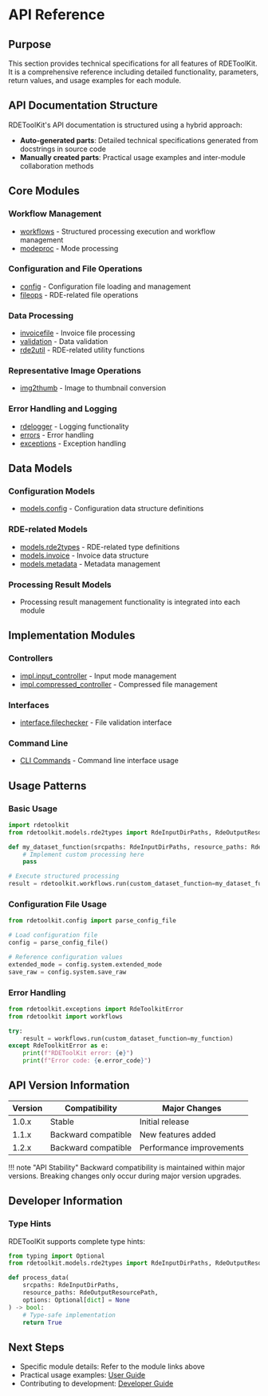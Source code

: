 # API Reference

## Purpose

This section provides technical specifications for all features of RDEToolKit. It is a comprehensive reference including detailed functionality, parameters, return values, and usage examples for each module.

## API Documentation Structure

RDEToolKit's API documentation is structured using a hybrid approach:

- **Auto-generated parts**: Detailed technical specifications generated from docstrings in source code
- **Manually created parts**: Practical usage examples and inter-module collaboration methods

## Core Modules

### Workflow Management

- [workflows](../rdetoolkit/workflows.md) - Structured processing execution and workflow management
- [modeproc](../rdetoolkit/modeproc.md) - Mode processing

### Configuration and File Operations

- [config](../rdetoolkit/config.md) - Configuration file loading and management
- [fileops](../rdetoolkit/fileops.md) - RDE-related file operations

### Data Processing

- [invoicefile](../rdetoolkit/invoicefile.md) - Invoice file processing
- [validation](../rdetoolkit/validation.md) - Data validation
- [rde2util](../rdetoolkit/rde2util.md) - RDE-related utility functions

### Representative Image Operations

- [img2thumb](../rdetoolkit/img2thumb.md) - Image to thumbnail conversion

### Error Handling and Logging

- [rdelogger](../rdetoolkit/rdelogger.md) - Logging functionality
- [errors](../rdetoolkit/errors.md) - Error handling
- [exceptions](../rdetoolkit/exceptions.md) - Exception handling

## Data Models

### Configuration Models

- [models.config](../rdetoolkit/models/config.md) - Configuration data structure definitions

### RDE-related Models

- [models.rde2types](../rdetoolkit/models/rde2types.md) - RDE-related type definitions
- [models.invoice](../rdetoolkit/models/invoice_schema.md) - Invoice data structure
- [models.metadata](../rdetoolkit/models/metadata.md) - Metadata management

### Processing Result Models

- Processing result management functionality is integrated into each module

## Implementation Modules

### Controllers

- [impl.input_controller](../rdetoolkit/impl/input_controller.md) - Input mode management
- [impl.compressed_controller](../rdetoolkit/impl/compressed_controller.md) - Compressed file management

### Interfaces

- [interface.filechecker](../rdetoolkit/interface/filechecker.md) - File validation interface

### Command Line

- [CLI Commands](../usage/cli.ja.md) - Command line interface usage

## Usage Patterns

### Basic Usage

```python title="basic_usage.py"
import rdetoolkit
from rdetoolkit.models.rde2types import RdeInputDirPaths, RdeOutputResourcePath

def my_dataset_function(srcpaths: RdeInputDirPaths, resource_paths: RdeOutputResourcePath):
    # Implement custom processing here
    pass

# Execute structured processing
result = rdetoolkit.workflows.run(custom_dataset_function=my_dataset_function)
```

### Configuration File Usage

```python title="config_usage.py"
from rdetoolkit.config import parse_config_file

# Load configuration file
config = parse_config_file()

# Reference configuration values
extended_mode = config.system.extended_mode
save_raw = config.system.save_raw
```

### Error Handling

```python title="error_handling.py"
from rdetoolkit.exceptions import RdeToolkitError
from rdetoolkit import workflows

try:
    result = workflows.run(custom_dataset_function=my_function)
except RdeToolkitError as e:
    print(f"RDEToolKit error: {e}")
    print(f"Error code: {e.error_code}")
```

## API Version Information

| Version | Compatibility | Major Changes |
|---------|---------------|---------------|
| 1.0.x | Stable | Initial release |
| 1.1.x | Backward compatible | New features added |
| 1.2.x | Backward compatible | Performance improvements |

!!! note "API Stability"
    Backward compatibility is maintained within major versions. Breaking changes only occur during major version upgrades.

## Developer Information

### Type Hints

RDEToolKit supports complete type hints:

```python title="type_hints.py"
from typing import Optional
from rdetoolkit.models.rde2types import RdeInputDirPaths, RdeOutputResourcePath

def process_data(
    srcpaths: RdeInputDirPaths,
    resource_paths: RdeOutputResourcePath,
    options: Optional[dict] = None
) -> bool:
    # Type-safe implementation
    return True
```


## Next Steps

- Specific module details: Refer to the module links above
- Practical usage examples: [User Guide](../user-guide/index.en.md)
- Contributing to development: [Developer Guide](../development/index.en.md)
